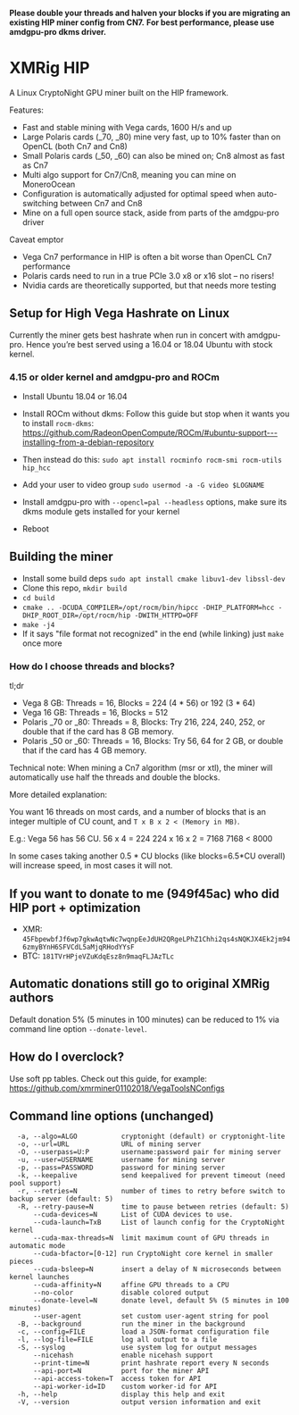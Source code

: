 **Please double your threads and halven your blocks if you are migrating an existing HIP miner config from CN7.**
**For best performance, please use amdgpu-pro dkms driver.**

# XMRig HIP

A Linux CryptoNight GPU miner built on the HIP framework.

Features:
- Fast and stable mining with Vega cards, 1600 H/s and up
- Large Polaris cards (_70, _80) mine very fast, up to 10% faster than on OpenCL (both Cn7 and Cn8)
- Small Polaris cards (_50, _60) can also be mined on; Cn8 almost as fast as Cn7
- Multi algo support for Cn7/Cn8, meaning you can mine on MoneroOcean
- Configuration is automatically adjusted for optimal speed when auto-switching between Cn7 and Cn8
- Mine on a full open source stack, aside from parts of the amdgpu-pro driver

Caveat emptor
- Vega Cn7 performance in HIP is often a bit worse than OpenCL Cn7 performance
- Polaris cards need to run in a true PCIe 3.0 x8 or x16 slot – no risers!
- Nvidia cards are theoretically supported, but that needs more testing

## Setup for High Vega Hashrate on Linux

Currently the miner gets best hashrate when run in concert with amdgpu-pro.
Hence you’re best served using a 16.04 or 18.04 Ubuntu with stock kernel.

### 4.15 or older kernel and amdgpu-pro and ROCm
- Install Ubuntu 18.04 or 16.04
- Install ROCm without dkms:
Follow this guide but stop when it wants you to install `rocm-dkms`:
https://github.com/RadeonOpenCompute/ROCm/#ubuntu-support---installing-from-a-debian-repository

- Then instead do this: `sudo apt install rocminfo rocm-smi rocm-utils hip_hcc`
- Add your user to video group `sudo usermod -a -G video $LOGNAME`
- Install amdgpu-pro with `--opencl=pal --headless` options, make sure its dkms module gets installed for your kernel
- Reboot

## Building the miner
- Install some build deps `sudo apt install cmake libuv1-dev libssl-dev`
- Clone this repo, `mkdir build`
- `cd build`
- `cmake .. -DCUDA_COMPILER=/opt/rocm/bin/hipcc -DHIP_PLATFORM=hcc -DHIP_ROOT_DIR=/opt/rocm/hip -DWITH_HTTPD=OFF`
- `make -j4`
- If it says "file format not recognized" in the end (while linking) just `make` once more

### How do I choose threads and blocks?
tl;dr

- Vega 8 GB: Threads = 16, Blocks = 224 (4 * 56) or 192 (3 * 64)
- Vega 16 GB: Threads = 16, Blocks = 512
- Polaris _70 or _80: Threads = 8, Blocks: Try 216, 224, 240, 252, or double that if the card has 8 GB memory.
- Polaris _50 or _60: Threads = 16, Blocks: Try 56, 64 for 2 GB, or double that if the card has 4 GB memory.

Technical note: When mining a Cn7 algorithm (msr or xtl), the miner will automatically use half the
threads and double the blocks.

More detailed explanation:

You want 16 threads on most cards, and a number of blocks that is
an integer multiple of CU count, and `T x B x 2 < (Memory in MB)`.

E.g.:
Vega 56 has 56 CU.
56 x 4 = 224
224 x 16 x 2 = 7168
7168 < 8000

In some cases taking another 0.5 * CU blocks (like blocks=6.5*CU overall) will increase speed, in
most cases it will not.

## If you want to donate to me (949f45ac) who did HIP port + optimization
* XMR: `45FbpewbfJf6wp7gkwAqtwNc7wqnpEeJdUH2QRgeLPhZ1Chhi2qs4sNQKJX4Ek2jm946zmyBYnH6SFVCdL5aMjqRHodYYsF`
* BTC: `181TVrHPjeVZuKdqEsz8n9maqFLJAzTLc`

## Automatic donations still go to original XMRig authors
Default donation 5% (5 minutes in 100 minutes) can be reduced to 1% via command line option `--donate-level`.

## How do I overclock?
Use soft pp tables.
Check out this guide, for example: https://github.com/xmrminer01102018/VegaToolsNConfigs

## Command line options (unchanged)
```
  -a, --algo=ALGO           cryptonight (default) or cryptonight-lite
  -o, --url=URL             URL of mining server
  -O, --userpass=U:P        username:password pair for mining server
  -u, --user=USERNAME       username for mining server
  -p, --pass=PASSWORD       password for mining server
  -k, --keepalive           send keepalived for prevent timeout (need pool support)
  -r, --retries=N           number of times to retry before switch to backup server (default: 5)
  -R, --retry-pause=N       time to pause between retries (default: 5)
      --cuda-devices=N      List of CUDA devices to use.
      --cuda-launch=TxB     List of launch config for the CryptoNight kernel
      --cuda-max-threads=N  limit maximum count of GPU threads in automatic mode
      --cuda-bfactor=[0-12] run CryptoNight core kernel in smaller pieces
      --cuda-bsleep=N       insert a delay of N microseconds between kernel launches
      --cuda-affinity=N     affine GPU threads to a CPU
      --no-color            disable colored output
      --donate-level=N      donate level, default 5% (5 minutes in 100 minutes)
      --user-agent          set custom user-agent string for pool
  -B, --background          run the miner in the background
  -c, --config=FILE         load a JSON-format configuration file
  -l, --log-file=FILE       log all output to a file
  -S, --syslog              use system log for output messages
      --nicehash            enable nicehash support
      --print-time=N        print hashrate report every N seconds
      --api-port=N          port for the miner API
      --api-access-token=T  access token for API
      --api-worker-id=ID    custom worker-id for API
  -h, --help                display this help and exit
  -V, --version             output version information and exit
```
